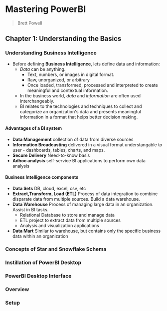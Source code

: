 # Mastering PowerBI

> Brett Powell

## Chapter 1: Understanding the Basics

### Understanding Business Intelligence

- Before defining **Business Intelligence**, lets define data and information:
  - *Data* can be anything.
    - Text, numbers, or images in digital format.
    - Raw, unorganized, or arbitrary
    - Once loaded, transformed, processed and interpreted to create meaningful and contextual information.
  - In the business world, *data* and *information* are often used interchangeably.
  - BI relates to the technologies and techniques to collect and categorize an organization's data and presents meaningful information in a format that helps better decision making.

#### Advantages of a BI system

- **Data Management** collection of data from diverse sources
- **Information Broadcasting** delivered in a visual format understangable to user - dashboards, tables, charts, and maps.
- **Secure Delivery** Need-to-know basis
- **Adhoc analysis** self-service BI applications to perform own data analysis

#### Business Intelligence components

- **Data Sets** DB, cloud, excel, csv, etc
- **Extract,Transform, Load (ETL)** Process of data integration to combine disparate data from multiple sources. Build a data warehouse.
- **Data Warehouse** Process of managing large data in an organization. Assist in BI tasks. 
  - Relational Database to store and manage data
  - ETL project to extract data from multiple sources
  - Analysis and visualization applications
- **Data Mart** Similar to warehouse, but contains only the specific business data within an organization

### Concepts of Star and Snowflake Schema


### Instillation of PowerBI Desktop


### PowerBI Desktop Interface



### Overview


### Setup